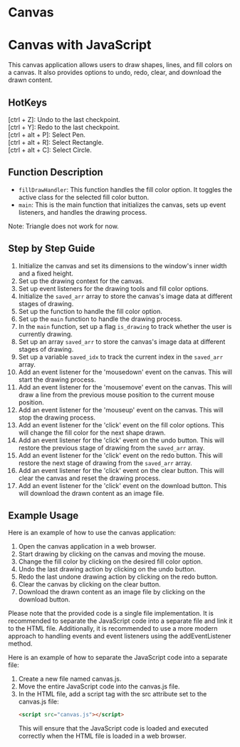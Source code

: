 # Canvas

# Canvas with JavaScript

This canvas application allows users to draw shapes, lines, and fill colors on a canvas. It also provides options to undo, redo, clear, and download the drawn content.

## HotKeys 
[ctrl + Z]: Undo to the last checkpoint. <br>
[ctrl + Y]: Redo to the last checkpoint. <br>
[ctrl + alt + P]: Select Pen. <br>
[ctrl + alt + R]: Select Rectangle. <br>
[ctrl + alt + C]: Select Circle. <br>

## Function Description

- `fillDrawHandler`: This function handles the fill color option. It toggles the active class for the selected fill color button.
- `main`: This is the main function that initializes the canvas, sets up event listeners, and handles the drawing process.

Note: Triangle does not work for now.

## Step by Step Guide

1. Initialize the canvas and set its dimensions to the window's inner width and a fixed height.
2. Set up the drawing context for the canvas.
3. Set up event listeners for the drawing tools and fill color options.
4. Initialize the `saved_arr` array to store the canvas's image data at different stages of drawing.
5. Set up the function to handle the fill color option.
6. Set up the `main` function to handle the drawing process.
7. In the `main` function, set up a flag `is_drawing` to track whether the user is currently drawing.
8. Set up an array `saved_arr` to store the canvas's image data at different stages of drawing.
9. Set up a variable `saved_idx` to track the current index in the `saved_arr` array.
10. Add an event listener for the 'mousedown' event on the canvas. This will start the drawing process.
11. Add an event listener for the 'mousemove' event on the canvas. This will draw a line from the previous mouse position to the current mouse position.
12. Add an event listener for the 'mouseup' event on the canvas. This will stop the drawing process.
13. Add an event listener for the 'click' event on the fill color options. This will change the fill color for the next shape drawn.
14. Add an event listener for the 'click' event on the undo button. This will restore the previous stage of drawing from the `saved_arr` array.
15. Add an event listener for the 'click' event on the redo button. This will restore the next stage of drawing from the `saved_arr` array.
16. Add an event listener for the 'click' event on the clear button. This will clear the canvas and reset the drawing process.
17. Add an event listener for the 'click' event on the download button. This will download the drawn content as an image file.

## Example Usage

Here is an example of how to use the canvas application:

1. Open the canvas application in a web browser.
2. Start drawing by clicking on the canvas and moving the mouse.
3. Change the fill color by clicking on the desired fill color option.
4. Undo the last drawing action by clicking on the undo button.
5. Redo the last undone drawing action by clicking on the redo button.
6. Clear the canvas by clicking on the clear button.
7. Download the drawn content as an image file by clicking on the download button.

Please note that the provided code is a single file implementation. It is recommended to separate the JavaScript code into a separate file and link it to the HTML file. Additionally, it is recommended to use a more modern approach to handling events and event listeners using the addEventListener method.

Here is an example of how to separate the JavaScript code into a separate file:

1. Create a new file named canvas.js.
2. Move the entire JavaScript code into the canvas.js file.
3. In the HTML file, add a script tag with the src attribute set to the canvas.js file:
   ```html
   <script src="canvas.js"></script>
   ```
   This will ensure that the JavaScript code is loaded and executed correctly when the HTML file is loaded in a web browser.


